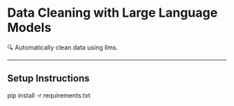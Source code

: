 # Data Cleaning with Large Language Models

🔍 Automatically clean data using llms. 

---

## Setup Instructions
pip install -r requirements.txt


